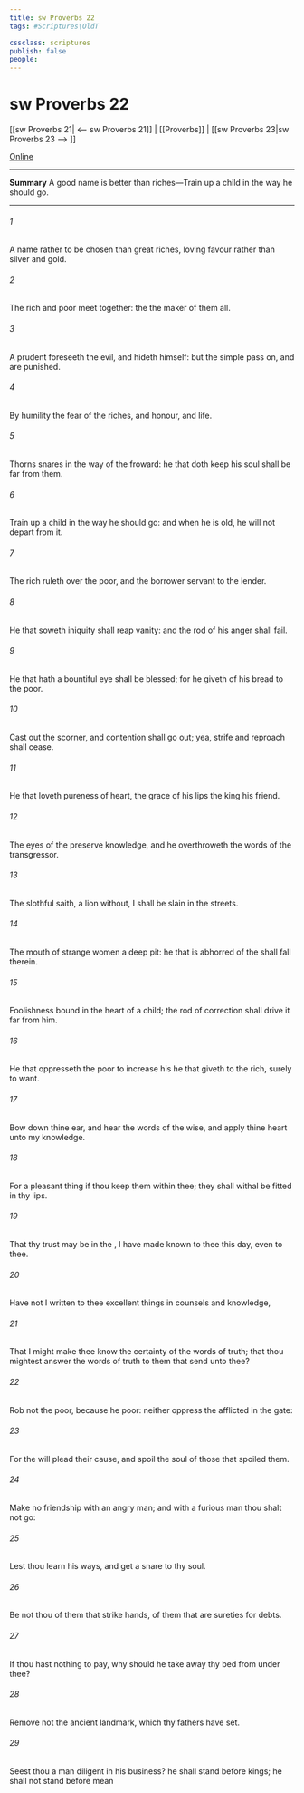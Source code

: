 ```yaml
---
title: sw Proverbs 22
tags: #Scriptures\OldT

cssclass: scriptures
publish: false
people:
---
```


# sw Proverbs 22
[[sw Proverbs 21| <-- sw Proverbs 21]] | [[Proverbs]] | [[sw Proverbs 23|sw Proverbs 23 --> ]]

[Online](https://churchofjesuschrist.org/study/scriptures/ot/prov/22?lang=eng)

---
__Summary__
A good name is better than riches—Train up a child in the way he should go.

---
###### 1 
A  name  rather to be chosen than great riches,  loving favour rather than silver and gold.

###### 2 
The rich and poor meet together: the   the maker of them all.

###### 3 
A prudent  foreseeth the evil, and hideth himself: but the simple pass on, and are punished.

###### 4 
By humility  the fear of the   riches, and honour, and life.

###### 5 
Thorns  snares  in the way of the froward: he that doth keep his soul shall be far from them.

###### 6 
Train up a child in the way he should go: and when he is old, he will not depart from it.

###### 7 
The rich ruleth over the poor, and the borrower  servant to the lender.

###### 8 
He that soweth iniquity shall reap vanity: and the rod of his anger shall fail.

###### 9 
He that hath a bountiful eye shall be blessed; for he giveth of his bread to the poor.

###### 10 
Cast out the scorner, and contention shall go out; yea, strife and reproach shall cease.

###### 11 
He that loveth pureness of heart,  the grace of his lips the king  his friend.

###### 12 
The eyes of the  preserve knowledge, and he overthroweth the words of the transgressor.

###### 13 
The slothful  saith,  a lion without, I shall be slain in the streets.

###### 14 
The mouth of strange women  a deep pit: he that is abhorred of the  shall fall therein.

###### 15 
Foolishness  bound in the heart of a child;  the rod of correction shall drive it far from him.

###### 16 
He that oppresseth the poor to increase his  he that giveth to the rich,  surely  to want.

###### 17 
Bow down thine ear, and hear the words of the wise, and apply thine heart unto my knowledge.

###### 18 
For  a pleasant thing if thou keep them within thee; they shall withal be fitted in thy lips.

###### 19 
That thy trust may be in the , I have made known to thee this day, even to thee.

###### 20 
Have not I written to thee excellent things in counsels and knowledge,

###### 21 
That I might make thee know the certainty of the words of truth; that thou mightest answer the words of truth to them that send unto thee?

###### 22 
Rob not the poor, because he  poor: neither oppress the afflicted in the gate:

###### 23 
For the  will plead their cause, and spoil the soul of those that spoiled them.

###### 24 
Make no friendship with an angry man; and with a furious man thou shalt not go:

###### 25 
Lest thou learn his ways, and get a snare to thy soul.

###### 26 
Be not thou  of them that strike hands,  of them that are sureties for debts.

###### 27 
If thou hast nothing to pay, why should he take away thy bed from under thee?

###### 28 
Remove not the ancient landmark, which thy fathers have set.

###### 29 
Seest thou a man diligent in his business? he shall stand before kings; he shall not stand before mean 

